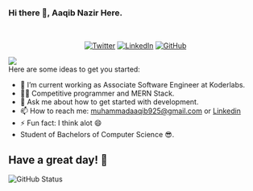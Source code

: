 ### Hi there 👋, Aaqib Nazir Here.
<br>
<p align="center">
	<a href="https://twitter.com/aaqib925"><img src="https://img.shields.io/twitter/follow/aaqib925?label=@aaqib925&style=social" alt="Twitter"></a>  
	<a href="https://"><img src="https://img.shields.io/badge/LinkedIn--_.svg?style=social&logo=linkedin" alt="LinkedIn"></a>  
  <a href="https://github.com/Aaqib925"><img src="https://img.shields.io/github/followers/Aaqib925.svg?label=GitHub&style=social" alt="GitHub"></a>  
</p>
<a href="https://github.com/Aaqib925">
    <img src="https://komarev.com/ghpvc/?username=Aaqib925">
</a>

<br>
Here are some ideas to get you started:

- 🔭 I’m current working as Associate Software Engineer at Koderlabs.
- 👨‍💻 Competitive programmer and MERN Stack.
- 💬 Ask me about how to get started with development.
- 📫 How to reach me: muhammadaaqib925@gmail.com or
                      <a href="https://www.linkedin.com/in/aaqib-nazir-a65110197/">Linkedin</a>
- ⚡ Fun fact: I think alot 😄
- Student of Bachelors of Computer Science 😎.

## Have a great day! 🤍
![GitHub Status](https://github-readme-stats.vercel.app/api?username=Aaqib925&&show_icons=true&theme=tokyonight)
<!--
**Aaqib925/Aaqib925** is a ✨ _special_ ✨ repository be
